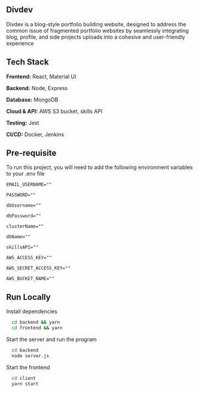 
## Divdev

Divdev is a blog-style portfolio building website, designed to address the common issue of fragmented portfolio websites by
seamlessly integrating blog, profile, and side projects uploads into a cohesive and user-friendly experience


## Tech Stack

**Frontend:** React, Material UI

**Backend:** Node, Express

**Database:** MongoDB

**Cloud & API:** AWS S3 bucket, skills API 

**Testing:** Jest

**CI/CD:** Docker, Jenkins
## Pre-requisite

To run this project, you will need to add the following environment variables to your .env file


`EMAIL_USERNAME=""`

`PASSWORD=""`

`dbUsername=""`

`dbPassword=""`

`clusterName=""`

`dbName=""`

`skillsAPI=""`

`AWS_ACCESS_KEY=""`

`AWS_SECRET_ACCESS_KEY=""`

`AWS_BUCKET_NAME=""`

## Run Locally


Install dependencies

```bash
  cd backend && yarn
  cd frontend && yarn
```

Start the server and run the program
```bash
  cd backend 
  node server.js
```

Start the frontend 

```bash
  cd client 
  yarn start
```




